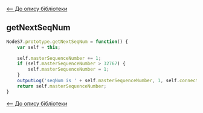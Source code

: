 [<-- До опису бібліотеки](README.md) 

## getNextSeqNum

```js
NodeS7.prototype.getNextSeqNum = function() {
	var self = this;

	self.masterSequenceNumber += 1;
	if (self.masterSequenceNumber > 32767) {
		self.masterSequenceNumber = 1;
	}
	outputLog('seqNum is ' + self.masterSequenceNumber, 1, self.connectionID);
	return self.masterSequenceNumber;
}
```





[<-- До опису бібліотеки](README.md) 





